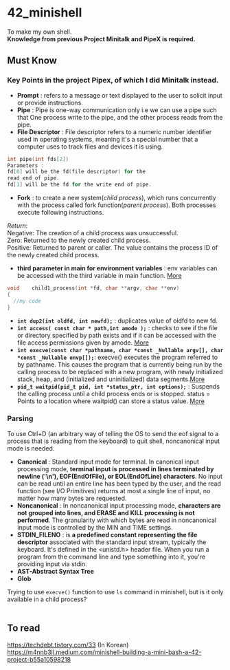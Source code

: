 # 42_minishell
 To make my own shell.<br/>
 **Knowledge from previous Project Minitalk and PipeX is required.** 
## Must Know
### Key Points in the project Pipex, of which I did Minitalk instead. 

* **Prompt** : refers to a message or text displayed to the user to solicit input or provide instructions.
* **Pipe** : Pipe is one-way communication only i.e we can use a pipe such that One process write to the pipe, and the other process reads from the pipe.
* **File Descriptor** : File descriptor refers to a numeric number identifier used in operating systems, meaning it's a special number that a computer uses to track files and devices it is using.

```c
int pipe(int fds[2])
Parameters :
fd[0] will be the fd(file descriptor) for the 
read end of pipe.
fd[1] will be the fd for the write end of pipe.
```

* **Fork** : to create a new system(*child process*), which runs concurrently with the process called fork function(*parent process*). Both processes execute following instructions.

*Return*:<br/>
Negative: The creation of a child process was unsuccessful.<br/>
Zero: Returned to the newly created child process.<br/>
Positive: Returned to parent or caller. The value contains the process ID of the newly created child process.<br/>

* **third parameter in main for environment variables** : env variables can be accessed with the third variable in main function. [More](https://stackoverflow.com/questions/10321435/is-char-envp-as-a-third-argument-to-main-portable)
```c
void	child1_process(int *fd, char **argv, char **env)
{
  //my code
}
```
* **`int dup2(int oldfd, int newfd);`** : duplicates value of oldfd to new fd.
* **`int access( const char * path,int amode );`** : checks to see if the file or directory specified by path exists and if it can be accessed with the file access permissions given by amode. [More](https://www.qnx.com/developers/docs/7.1/#com.qnx.doc.neutrino.lib_ref/topic/a/access.html)
* **`int execve(const char *pathname, char *const _Nullable argv[], char *const _Nullable envp[]);`**: execve() executes the program referred to by pathname.  This causes the program that is currently being run by the calling process to be replaced with a new program, with newly initialized stack, heap, and (initialized and uninitialized) data segments.[More](https://man7.org/linux/man-pages/man2/execve.2.html)
* **`pid_t waitpid(pid_t pid, int *status_ptr, int options);`** : Suspends the calling process until a child process ends or is stopped. status = Points to a location where waitpid() can store a status value. [More](https://www.ibm.com/docs/en/zvm/7.3?topic=descriptions-waitpid-wait-specific-child-process-end)

### Parsing
To use Ctrl+D (an arbitrary way of telling the OS to send the eof signal to a process that is reading from the keyboard) to quit shell, noncanonical input mode is needed.
* **Canonical** :
  Standard input mode for terminal. In canonical input processing mode, **terminal input is processed in lines terminated by newline ('\n'), EOF(EndOfFile), or EOL(EndOfLine) characters**. No input can be read until an entire line has been typed by the user, and the read function (see I/O Primitives) returns at most a single line of input, no matter how many bytes are requested.
* **Noncanonical** : In noncanonical input processing mode, **characters are not grouped into lines, and ERASE and KILL processing is not performed**. The granularity with which bytes are read in noncanonical input mode is controlled by the MIN and TIME settings.
* **STDIN_FILENO** : is **a predefined constant representing the file descriptor** associated with the standard input stream, typically the keyboard. It's defined in the <unistd.h> header file. When you run a program from the command line and type something into it, you're providing input via stdin.
* **AST-Abstract Syntax Tree**
* **Glob**

Trying to use `execve()` function to use `ls` command in minishell, but is it only available in a child process?
<br/><br/>
## To read
https://techdebt.tistory.com/33 (In Korean)</br>
https://m4nnb3ll.medium.com/minishell-building-a-mini-bash-a-42-project-b55a10598218
